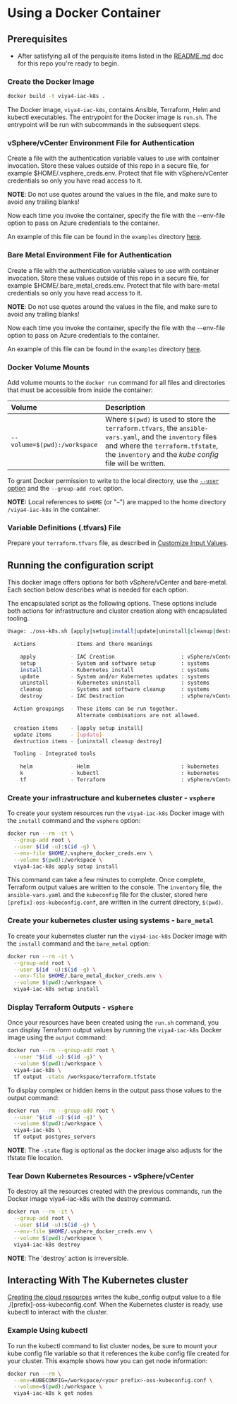 # Using a Docker Container

## Prerequisites

- After satisfying all of the perquisite items listed in the [README.md](../../README.md#docker-requirements) doc for this repo you're ready to begin.

### Create the Docker Image

```bash
docker build -t viya4-iac-k8s .
```

The Docker image, `viya4-iac-k8s`, contains Ansible, Terraform, Helm and kubectl executables. The entrypoint for the Docker image is `run.sh`. The entrypoint will be run with subcommands in the subsequent steps.

### vSphere/vCenter Environment File for Authentication

Create a file with the authentication variable values to use with container invocation. Store these values outside of this repo in a secure file, for example $HOME/.vsphere_creds.env. Protect that file with vSphere/vCenter credentials so only you have read access to it.

**NOTE**: Do not use quotes around the values in the file, and make sure to avoid any trailing blanks!

Now each time you invoke the container, specify the file with the --env-file option to pass on Azure credentials to the container.

An example of this file can be found in the `examples` directory [here](./../../examples/vsphere/.vsphere_creds.env).

### Bare Metal Environment File for Authentication

Create a file with the authentication variable values to use with container invocation. Store these values outside of this repo in a secure file, for example $HOME/.bare_metal_creds.env. Protect that file with bare-metal credentials so only you have read access to it.

**NOTE**: Do not use quotes around the values in the file, and make sure to avoid any trailing blanks!

Now each time you invoke the container, specify the file with the --env-file option to pass on Azure credentials to the container.

An example of this file can be found in the `examples` directory [here](./../../examples/bare-metal/.bare_metal_creds.enc).

### Docker Volume Mounts

Add volume mounts to the `docker run` command for all files and directories that must be accessible from inside the container:

| Volume | Description |
| :--- | :--- |
| `--volume=$(pwd):/workspace` | Where `$(pwd)` is used to store the `terraform.tfvars`, the `ansible-vars.yaml`, and the `inventory` files and where the `terraform.tfstate`, the `inventory` and the *kube config* file will be written. |

To grant Docker permission to write to the local directory, use the [`--user` option](https://docs.docker.com/engine/reference/run/#user) and the `--group-add root` option.

**NOTE:** Local references to `$HOME` (or "`~`") are mapped to the home directory `/viya4-iac-k8s` in the container.

### Variable Definitions (.tfvars) File

Prepare your `terraform.tfvars` file, as described in [Customize Input Values](../../README.md#customize-input-values).

## Running the configuration script

This docker image offers options for both vSphere/vCenter and bare-metal. Each section below describes what is needed for each option.

The encapsulated script as the following options. These options include both actions for infrastructure and cluster creation along with encapsulated tooling.

```bash
Usage: ./oss-k8s.sh [apply|setup|install|update|uninstall|cleanup|destroy|helm|k|tf]

  Actions           - Items and there meanings

    apply           - IAC Creation                     : vSphere/vCenter
    setup           - System and software setup        : systems
    install         - Kubernetes install               : systems
    update          - System and/or Kubernetes updates : systems
    uninstall       - Kubernetes uninstall             : systems
    cleanup         - Systems and software cleanup     : systems
    destroy         - IAC Destruction                  : vSphere/vCenter

  Action groupings  - These items can be run together.
                      Alternate combinations are not allowed.

  creation items    - [apply setup install]
  update items      - [update]
  destruction items - [uninstall cleanup destroy]

  Tooling - Integrated tools

    helm            - Helm                             : kubernetes
    k               - kubectl                          : kubernetes
    tf              - Terraform                        : vSphere/vCenter
```

### Create your infrastructure and kubernetes cluster - `vsphere`

To create your system resources run the `viya4-iac-k8s` Docker image with the `install` command and the `vsphere` option:

```bash
docker run --rm -it \
  --group-add root \
  --user $(id -u):$(id -g) \
  --env-file $HOME/.vsphere_docker_creds.env \
  --volume $(pwd):/workspace \
  viya4-iac-k8s apply setup install
```

This command can take a few minutes to complete. Once complete, Terraform output values are written to the console. The `inventory` file, the `ansible-vars.yaml` and the `kubeconfig` file for the cluster, stored here `[prefix]-oss-kubeconfig.conf`, are written in the current directory, `$(pwd)`.

### Create your kubernetes cluster using systems - `bare_metal`

To create your kubernetes cluster run the `viya4-iac-k8s` Docker image with the `install` command and the `bare_metal` option:

```bash
docker run --rm -it \
  --group-add root \
  --user $(id -u):$(id -g) \
  --env-file $HOME/.bare_metal_docker_creds.env \
  --volume $(pwd):/workspace \
  viya4-iac-k8s setup install
```

### Display Terraform Outputs - `vSphere`

Once your resources have been created using the `run.sh` command, you can display Terraform output values by running the `viya4-iac-k8s` Docker image using the `output` command:

```bash
docker run --rm --group-add root \
  --user "$(id -u):$(id -g)" \
  --volume $(pwd):/workspace \
  viya4-iac-k8s \
  tf output -state /workspace/terraform.tfstate
```

To display complex or hidden items in the output pass those values to the output command:

```bash
docker run --rm --group-add root \
  --user "$(id -u):$(id -g)" \
  --volume $(pwd):/workspace \
  viya4-iac-k8s \
  tf output postgres_servers
```

**NOTE**: The `-state` flag is optional as the docker image also adjusts for the tfstate file location.

### Tear Down Kubernetes Resources - vSphere/vCenter

To destroy all the resources created with the previous commands, run the Docker image viya4-iac-k8s with the destroy command.

```bash
docker run --rm -it \
  --group-add root \
  --user $(id -u):$(id -g) \
  --env-file $HOME/.vsphere_docker_creds.env \
  --volume $(pwd):/workspace \
  viya4-iac-k8s destroy
```

**NOTE**: The 'destroy' action is irreversible.

## Interacting With The Kubernetes cluster

[Creating the cloud resources](#running-the-configuration-script) writes the kube_config output value to a file ./[prefix]-oss-kubeconfig.conf. When the Kubernetes cluster is ready, use kubectl to interact with the cluster.

### Example Using kubectl

To run the kubectl command to list cluster nodes, be sure to mount your kube config file variable so that it references the kube config file created for your cluster. This example shows how you can get node information:

```bash
docker run --rm \
  --env=KUBECONFIG=/workspace/<your prefix>-oss-kubeconfig.conf \
  --volume=$(pwd):/workspace \
  viya4-iac-k8s k get nodes
```

